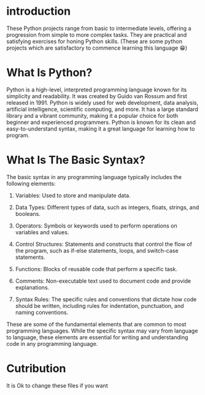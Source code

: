 # introduction
These Python projects range from basic to intermediate levels, offering a progression from simple to more complex tasks. They are practical and satisfying exercises for honing Python skills.
(These are some python projects which are satisfactory to commence learning this language 😁)

# What Is Python?
Python is a high-level, interpreted programming language known for its simplicity and readability. It was created by Guido van Rossum and first released in 1991. Python is widely used for web development, data analysis, artificial intelligence, scientific computing, and more. It has a large standard library and a vibrant community, making it a popular choice for both beginner and experienced programmers. Python is known for its clean and easy-to-understand syntax, making it a great language for learning how to program.

# What Is The Basic Syntax?
The basic syntax in any programming language typically includes the following elements:

1. Variables: Used to store and manipulate data.

2. Data Types: Different types of data, such as integers, floats, strings, and booleans.

3. Operators: Symbols or keywords used to perform operations on variables and values.

4. Control Structures: Statements and constructs that control the flow of the program, such as if-else statements, loops, and switch-case statements.

5. Functions: Blocks of reusable code that perform a specific task.

6. Comments: Non-executable text used to document code and provide explanations.

7. Syntax Rules: The specific rules and conventions that dictate how code should be written, including rules for indentation, punctuation, and naming conventions.

These are some of the fundamental elements that are common to most programming languages. While the specific syntax may vary from language to language, these elements are essential for writing and understanding code in any programming language.

# Cutribution
It is Ok to change these files if you want
